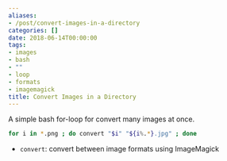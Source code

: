 ```yaml
---
aliases:
- /post/convert-images-in-a-directory
categories: []
date: 2018-06-14T00:00:00
tags:
- images
- bash
- ""
- loop
- formats
- imagemagick
title: Convert Images in a Directory
---
```


A simple bash for-loop for convert many images at once.

<!--more-->

```bash
for i in *.png ; do convert "$i" "${i%.*}.jpg" ; done
```
- `convert`: convert between image formats using ImageMagick
